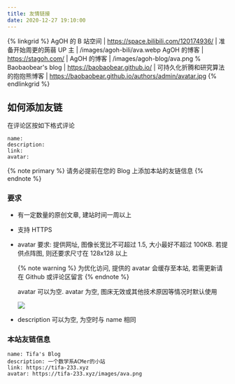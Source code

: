 ```yaml
---
title: 友情链接
date: 2020-12-27 19:10:00
---
```


{% linkgrid %}
AgOH 的 B 站空间 | https://space.bilibili.com/120174936/ | 准备开始周更的蒟蒻 UP 主 | /images/agoh-bili/ava.webp
AgOH 的博客 | https://stagoh.com/ | AgOH 的博客 | /images/agoh-blog/ava.png
% Baobaobear's blog | https://baobaobear.github.io/ | 可持久化折腾和研究算法的抱抱熊博客 | https://baobaobear.github.io/authors/admin/avatar.jpg
{% endlinkgrid %}

## 如何添加友链

在评论区按如下格式评论

```text
name:
description:
link:
avatar:
```

{% note primary %}
请务必提前在您的 Blog 上添加本站的友链信息
{% endnote %}

### 要求

- 有一定数量的原创文章, 建站时间一周以上
- 支持 HTTPS
- avatar 要求: 提供网址, 图像长宽比不可超过 1.5, 大小最好不超过 100KB. 若提供点阵图, 则还要求尺寸在 128x128 以上

  {% note warning %}
  为优化访问, 提供的 avatar 会缓存至本站, 若需更新请在 Github 或评论区留言
  {% endnote %}

  avatar 可以为空. avatar 为空, 图床无效或其他技术原因等情况时默认使用

  ![](/images/default-ava/ava.png)

- description 可以为空, 为空时与 name 相同

### 本站友链信息

```text
name: Tifa's Blog
description: 一个数学系ACMer的小站
link: https://tifa-233.xyz
avatar: https://tifa-233.xyz/images/ava.png
```
